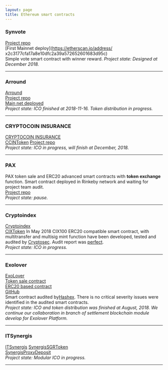 ```yaml
---
layout: page
title: Ethereum smart contracts
---
```


### Synvote  
[Project repo](https://gitlab.com/max_siz/synvote)  
[First Mainnet deploy](https://etherscan.io/address/
x2c3177cfa17a8e10dfc2a39a572652601683d95c)  
Simple vote smart contract with  winner reward.
_Project state: Designed at December 2018._  

* * *

### Arround
[Arround](https://arround.io/)  
[Project repo](https://gitlab.com/max_siz/arround)  
[Main net deployed](https://etherscan.io/token/0xcb089b8ae76b5df461d40e957603f7a59aea9e0d)  
_Project state: ICO  finished  at 2018-11-16. Token distribution in progress._  

* * * * 

### CRYPTOCOIN INSURANCE
[CRYPTOCOIN INSURANCE](https://ccin.io/)  
[CCINToken](https://etherscan.io/token/0x0e5d8cf7fedc38c4716eb7e2a55a1f040313deb2)
[Project repo](https://github.com/cryptocoininsurance/smartcontracts)  
_Project state: ICO  in progress, will finish at December, 2018._  

---


### PAX  
PAX token sale and ERC20 advanced smart contracts with **token exchange** function. Smart contract deployed in Rinkeby network and waiting for project team audit.  
[Project repo](https://gitlab.com/max_siz/pax/)  
_Project state: pause._  

---


### Cryptoindex  
[Cryptoindex](https://cryptoindex.io/)  
[CIXToken](https://rinkeby.etherscan.io/token/0x0db720da802ea43ba7e725c868cd6fed2db06a9c) 
In May 2018 CIX100 ERC20 compatible smart contract, with multitransfer  and multisig mint function have been developed,  tested and audited by [Cryptosec](https://www.cryptosec.us). Audit report was [perfect](/files/CryptoIndexAudit_v3.00_eng.pdf).  
_Project state: ICO  in progress._  

---

### Exolover
[ExoLover](https://exolover.io/)  
[Token sale  contract](https://etherscan.io/address/xfc8a3dfdde7c6d0408c6e4e0af1193a681a9c5fb)  
[ERC20 based contract](https://etherscan.io/token/0xe58e751aba3b9406367b5f3cbc39c2fa9b519789)  
[GitHub](https://github.com/exolover/smartcontracts)  
Smart contract audited by[Hashex](https://hashex.org/). There is no critical severity issues were identified in the audited smart contracts.  
_Project state: ICO and token distribution was finished  at August, 2018. We continue our collaboration in branch of settlement blockchain module develop for Exolover Platform._

---  

### ITSynergis  
[ITSynergis](http://itsynergis.ru/)
[SynergisSGRToken](https://etherscan.io/address/0x1a2bc7d9a607227e7f137cd40da54fc8760663c2#code)     
[SynergisProxyDeposit](https://etherscan.io/address/0x4802fe0bf7eb3b3b0dce3ede89c575341f10e3e0#code)   
_Project state: Modular ICO  in progress._  

---

